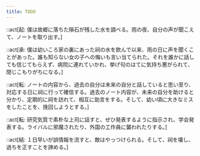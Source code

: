 ```yaml
---
title: TODO
---
```


::act[起: 僕は故郷に落ちた隕石が残した水を調べる。雨の夜、自分の声が聞こえて、ノートを取り出す。]

::act[承: 僕は幼いころ家の裏にあった祠の水を飲んで以来、雨の日に声を聞くことがあった。誰も知らない女の子への悔いも言い当てられた。それを誰かに話しても信じてもらえず、病院に連れていかれ、挙げ句のはてに気持ち悪がられて、閉じこもりがちになる。]

::act[転: ノートの内容から、過去の自分は未来の自分と話していると思い至り、対応する日に祠に行って確信する。過去のノート内容が、未来の自分を助けると分かり、定期的に祠を訪れて、相互に助言をする。そして、幼い頃に大きなミスをしたことを、挽回しようとする。]

::act[転: 研究気質で素朴な上司に話すと、ぜひ発表するように指示され、学会発表する。ライバルに邪魔されたり、外国の工作員に襲われたりする。]

::act[結: １日早いが誤情報を流すと、敵はやっつけられる。そして、祠を壊し、過ちを正すことを諦める。]
